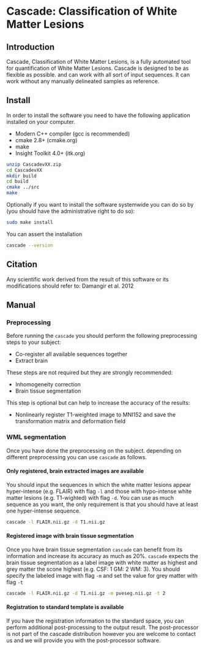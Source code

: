 Cascade: Classification of White Matter Lesions
=======

Introduction
-------
Cascade, Classification of White Matter Lesions, is a fully automated tool for quantification of White Matter Lesions. Cascade is designed to be as flexible as possible. and can work with all sort of input sequences. It can work without any manually delineated samples as reference.

Install
-------
In order to install the software you need to have the following application installed on your computer.

 * Modern C++ compiler (gcc is recommended)
 * cmake 2.8+ (cmake.org)
 * make
 * Insight Toolkit 4.0+ (itk.org)

```bash
unzip CascadevXX.zip
cd CascadevXX
mkdir build
cd build
cmake ../src
make
```

Optionally if you want to install the software systemwide you can do so by (you should have the administrative right to do so):

```bash
sudo make install
```

You can assert the installation

```bash
cascade --version
```

Citation
-------
Any scientific work derived from the result of this software or its modifications should refer to: Damangir et al. 2012

Manual
-------

### Preprocessing
Before running the `cascade` you should perform the following preprocessing steps to your subject:

 * Co-register all available sequences together
 * Extract brain

These steps are not required but they are strongly recommended:

 * Inhomogeneity correction
 * Brain tissue segmentation

This step is optional but can help to increase the accuracy of the results:

 * Nonlinearly register T1-weighted image to MNI152 and save the transformation matrix and deformation field 

### WML segmentation
Once you have done the preprocessing on the subject.
depending on different preprocessing you can use `cascade` as follows.

#### Only registered, brain extracted images are available
You should input the sequences in which the white matter lesions appear hyper-intense (e.g. FLAIR) with flag `-l` and those with hypo-intense white matter lesions (e.g. T1-wighted) with flag `-d`. You can use as much sequence as you want, the only requirement is that you should have at least one hyper-intense sequence.

```bash
cascade -l FLAIR.nii.gz -d T1.nii.gz
```

#### Registered image with brain tissue segmentation
Once you have brain tissue segmentation `cascade` can benefit from its information and increase its accuracy as much as 20%. `cascade` expects the brain tissue segmentation as a label image with white matter as highest and grey matter the scone highest (e.g. CSF: 1 GM: 2 WM: 3). You should specify the labeled image with flag `-m` and set the value for grey matter with flag `-t`

```bash
cascade -l FLAIR.nii.gz -d T1.nii.gz -m pveseg.nii.gz -t 2
```

#### Registration to standard template is available
If you have the registration information to the standard space, you can perform additional post-processing to the output result. The post-processor is not part of the cascade distribution however you are welcome to contact us and we will provide you with the post-processor software.


